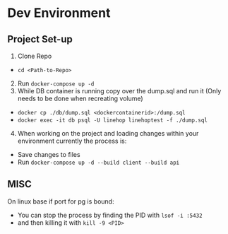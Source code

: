 # Dev Environment 

## Project Set-up 
1. Clone Repo 
  - ``` cd <Path-to-Repo> ```
2. Run ```docker-compose up -d ```
3. While DB container is running copy over the dump.sql and run it (Only needs to be done when recreating volume)
  - ``` docker cp ./db/dump.sql <dockercontainerid>:/dump.sql ```
  - ``` docker exec -it db psql -U linehop linehoptest -f ./dump.sql ```
4. When working on the project and loading changes within your environment currently the process is:
  - Save changes to files 
  - Run ``` docker-compose up -d --build client --build api ```

## MISC 
On linux base if port for pg is bound:
- You can stop the process by finding the PID with ```lsof -i :5432```
- and then killing it with ```kill -9 <PID>```